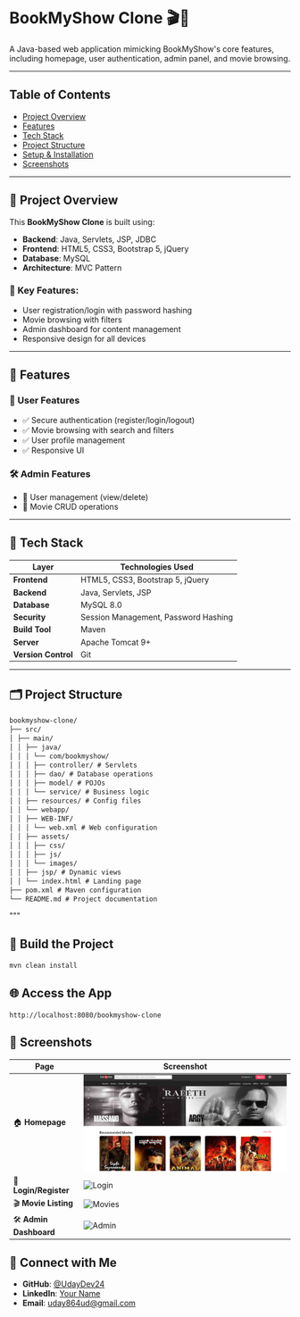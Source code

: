 # BookMyShow Clone 🎬🍿

A Java-based web application mimicking BookMyShow's core features, including homepage, user authentication, admin panel, and movie browsing.

---

## Table of Contents
- [Project Overview](#project-overview)
- [Features](#features)
- [Tech Stack](#tech-stack)
- [Project Structure](#project-structure)
- [Setup & Installation](#setup--installation)
- [Screenshots](#screenshots)

---

## 📖 Project Overview

This **BookMyShow Clone** is built using:

- **Backend**: Java, Servlets, JSP, JDBC  
- **Frontend**: HTML5, CSS3, Bootstrap 5, jQuery  
- **Database**: MySQL  
- **Architecture**: MVC Pattern  

### 🔑 Key Features:
- User registration/login with password hashing
- Movie browsing with filters
- Admin dashboard for content management
- Responsive design for all devices

---

## 🚀 Features

### 👤 User Features
- ✅ Secure authentication (register/login/logout)
- ✅ Movie browsing with search and filters
- ✅ User profile management
- ✅ Responsive UI

### 🛠️ Admin Features
- 🔧 User management (view/delete)
- 🔧 Movie CRUD operations

---

## 🧰 Tech Stack

| Layer                | Technologies Used                            |
|----------------------|-----------------------------------------------|
| **Frontend**         | HTML5, CSS3, Bootstrap 5, jQuery              |
| **Backend**          | Java, Servlets, JSP                           |
| **Database**         | MySQL 8.0                                     |
| **Security**         | Session Management, Password Hashing          |
| **Build Tool**       | Maven                                         |
| **Server**           | Apache Tomcat 9+                              |
| **Version Control**  | Git                                           |

---

## 🗂️ Project Structure

```
bookmyshow-clone/
├── src/
│ ├── main/
│ │ ├── java/
│ │ │ └── com/bookmyshow/
│ │ │ ├── controller/ # Servlets
│ │ │ ├── dao/ # Database operations
│ │ │ ├── model/ # POJOs
│ │ │ └── service/ # Business logic
│ │ ├── resources/ # Config files
│ │ └── webapp/
│ │ ├── WEB-INF/
│ │ │ └── web.xml # Web configuration
│ │ ├── assets/
│ │ │ ├── css/
│ │ │ ├── js/
│ │ │ └── images/
│ │ ├── jsp/ # Dynamic views
│ │ └── index.html # Landing page
├── pom.xml # Maven configuration
└── README.md # Project documentation
```

"""
## 🔧 Build the Project

```bash
mvn clean install
```

## 🌐 Access the App
```
http://localhost:8080/bookmyshow-clone
```

## 📸 Screenshots
| Page | Screenshot |
|------|------------|
| 🏠 **Homepage** | ![Homepage](screenshots/home.png) |
| 🔐 **Login/Register** | ![Login](screenshots/login-register.png) |
| 🎬 **Movie Listing** | ![Movies](screenshots/movies.png) |
| 🛠️ **Admin Dashboard** | ![Admin](screenshots/admin.png) |


## 🔗 Connect with Me
- **GitHub**: [@UdayDev24](https://github.com/UdayDev24)  
- **LinkedIn**: [Your Name](https://linkedin.com/in/uday-m-005a0819b/)  
- **Email**: uday864ud@gmail.com



